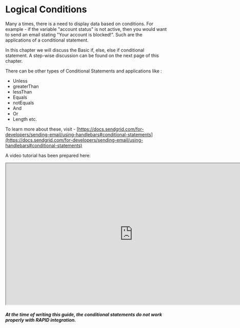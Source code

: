 # Logical Conditions

Many a times, there is a need to display data based on conditions. For example - if the variable "account status" is not active, then you would want to send an email stating "Your account is blocked!". Such are the applications of a conditional statement.

In this chapter we will discuss the Basic if, else, else if conditional statement. A step-wise discussion can be found on the next page of this chapter.

  
There can be other types of Conditional Statements and applications like :

- Unless
- greaterThan
- lessThan
- Equals
- notEquals
- And
- Or
- Length etc.

To learn more about these, visit - [https://docs.sendgrid.com/for-developers/sending-email/using-handlebars#conditional-statements](https://docs.sendgrid.com/for-developers/sending-email/using-handlebars#conditional-statements)

A video tutorial has been prepared here:

<iframe allowfullscreen="allowfullscreen" height="440" src="https://www.youtube.com/embed/WOQBN1gnSsQ" width="789"></iframe>

##### At the time of writing this guide, the conditional statements do not work properly with RAPID integration.